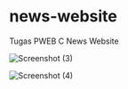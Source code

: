 # news-website
Tugas PWEB C News Website

![Screenshot (3)](https://user-images.githubusercontent.com/66405353/195255643-64a2e91c-6c7f-4e40-8525-608176b6f108.png)



![Screenshot (4)](https://user-images.githubusercontent.com/66405353/195255648-4f78dc41-4838-4525-bf52-8a8e71e58e19.png)
